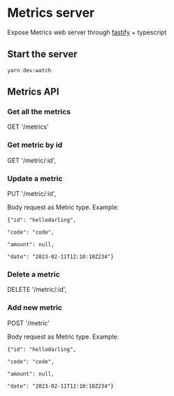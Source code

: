 # Metrics server

Expose Metrics web server through [fastify](https://www.fastify.io/) + typescript

## Start the server

```
yarn dev:watch
```

## Metrics API

### Get all the metrics

GET '/metrics'

### Get metric by id

GET '/metric/:id',

### Update a metric

PUT '/metric/:id',

Body request as Metric type.
Example:

```
{"id": "hellodarling",

"code": "code",

"amount": null,

"date": "2023-02-11T12:10:10Z234"}
```

### Delete a metric

DELETE '/metric/:id',

### Add new metric

POST '/metric'

Body request as Metric type.
Example:

```
{"id": "hellodarling",

"code": "code",

"amount": null,

"date": "2023-02-11T12:10:10Z234"}
```

